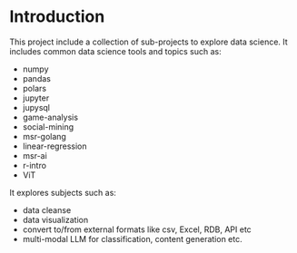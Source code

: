 # Introduction

This project include a collection of sub-projects to explore data science.
It includes common data science tools and topics such as:

- numpy
- pandas
- polars
- jupyter
- jupysql
- game-analysis
- social-mining
- msr-golang
- linear-regression
- msr-ai
- r-intro
- ViT

It explores subjects such as:

- data cleanse
- data visualization
- convert to/from external formats like csv, Excel, RDB, API etc
- multi-modal LLM for classification, content generation etc.
